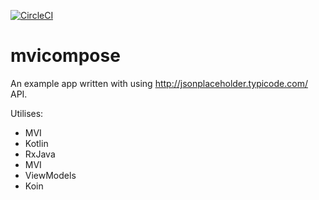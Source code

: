 [![CircleCI](https://circleci.com/gh/rumatu/mvicompose.svg?style=svg)](https://circleci.com/gh/rumatu/mvicompose)

# mvicompose

An example app written with using http://jsonplaceholder.typicode.com/ API.

Utilises:
* MVI
* Kotlin
* RxJava
* MVI
* ViewModels
* Koin